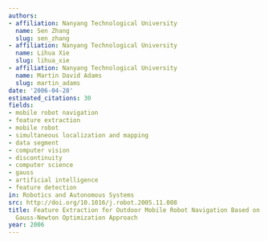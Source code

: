 ```yaml
---
authors:
- affiliation: Nanyang Technological University
  name: Sen Zhang
  slug: sen_zhang
- affiliation: Nanyang Technological University
  name: Lihua Xie
  slug: lihua_xie
- affiliation: Nanyang Technological University
  name: Martin David Adams
  slug: martin_adams
date: '2006-04-28'
estimated_citations: 30
fields:
- mobile robot navigation
- feature extraction
- mobile robot
- simultaneous localization and mapping
- data segment
- computer vision
- discontinuity
- computer science
- gauss
- artificial intelligence
- feature detection
in: Robotics and Autonomous Systems
src: http://doi.org/10.1016/j.robot.2005.11.008
title: Feature Extraction for Outdoor Mobile Robot Navigation Based on a Modified
  Gauss-Newton Optimization Approach
year: 2006
---
```

